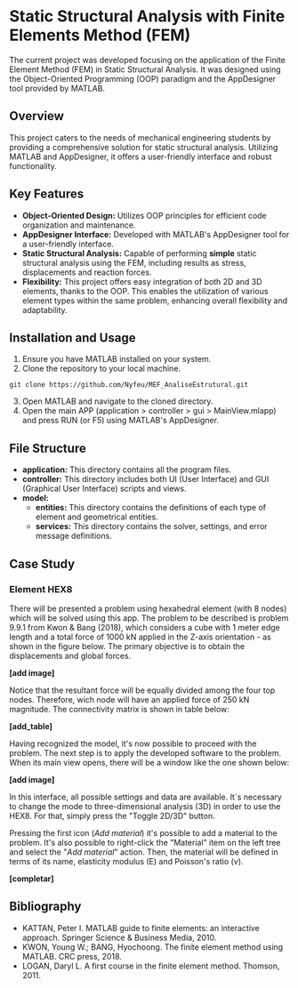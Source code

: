 # Static Structural Analysis with Finite Elements Method (FEM)

The current project was developed focusing on the application of the Finite Element Method (FEM) in Static Structural Analysis. It was designed using the Object-Oriented Programming (OOP) paradigm and the AppDesigner tool provided by MATLAB.

## Overview
This project caters to the needs of mechanical engineering students by providing a comprehensive solution for static structural analysis. Utilizing MATLAB and AppDesigner, it offers a user-friendly interface and robust functionality.

## Key Features
- **Object-Oriented Design:** Utilizes OOP principles for efficient code organization and maintenance.
- **AppDesigner Interface:** Developed with MATLAB's AppDesigner tool for a user-friendly interface.
- **Static Structural Analysis:** Capable of performing **simple** static structural analysis using the FEM, including results as stress, displacements and reaction forces.
- **Flexibility:** This project offers easy integration of both 2D and 3D elements, thanks to the OOP. This enables the utilization of various element types within the same problem, enhancing overall flexibility and adaptability.

## Installation and Usage
1. Ensure you have MATLAB installed on your system.
2. Clone the repository to your local machine.
```
git clone https://github.com/Nyfeu/MEF_AnaliseEstrutural.git
``` 
3. Open MATLAB and navigate to the cloned directory.
4. Open the main APP (application > controller > gui > MainView.mlapp) and press RUN (or F5) using MATLAB's AppDesigner.

## File Structure
- **application:** This directory contains all the program files.
- **controller:** This directory includes both UI (User Interface) and GUI (Graphical User Interface) scripts and views.
- **model:**
  - **entities:** This directory contains the definitions of each type of element and geometrical entities.
  - **services:** This directory contains the solver, settings, and error message definitions.

## Case Study
### Element HEX8

There will be presented a problem using hexahedral element (with 8 nodes) which will be solved using this app. The problem to be described is problem 9.9.1 from Kwon & Bang (2018), which considers a cube with 1 meter edge length and a total force of 1000 kN applied in the Z-axis orientation - as shown in the figure below. The primary objective is to obtain the displacements and global forces.

**[add image]**

Notice that the resultant force will be equally divided among the four top nodes. Therefore, wich node will have an applied force of 250 kN magnitude. The connectivity matrix is shown in table below:

**[add_table]**

Having recognized the model, it's now possible to proceed with the problem. The next step is to apply the developed software to the problem. When its main view opens, there will be a window like the one shown below:

**[add image]**

In this interface, all possible settings and data are available. It´s necessary to change the mode to three-dimensional analysis (3D) in order to use the HEX8. For that, simply press the "Toggle 2D/3D" button.

Pressing the first icon (*Add material*) it's possible to add a material to the problem. It's also possible to right-click the "Material" item on the left tree and select the "*Add material*" action. Then, the material will be defined in terms of its name, elasticity modulus (E) and Poisson's ratio ($\nu$).


**[completar]**


## Bibliography
- KATTAN, Peter I. MATLAB guide to finite elements: an interactive approach. Springer Science & Business Media, 2010.
- KWON, Young W.; BANG, Hyochoong. The finite element method using MATLAB. CRC press, 2018.
- LOGAN, Daryl L. A first course in the finite element method. Thomson, 2011.
